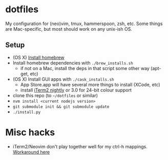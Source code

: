 # dotfiles

My configuration for (neo)vim, tmux, hammerspoon, zsh, etc. Some things are
Mac-specific, but most should work on any unix-ish OS.


## Setup

* (OS X) [Install homebrew](http://brew.sh/)
* Install homebrew dependencies with `./brew_installs.sh`
    * if not on a Mac, install the deps in that script some other way (apt-get, etc)
* (OS X) Install GUI apps with `./cask_installs.sh`
    * App Store.app will have several more things to install (XCode, etc)
    * install [iTerm2 nightly](https://iterm2.com/downloads/nightly/) or 3.0
      for 24-bit colour support
* clone this repo (to `~/dotfiles` or similar)
* `nvm install <current nodejs version>`
* `git submodule init && git submodule update`
* `./install.py`


# Misc hacks

* iTerm2/Neovim don't play together well for my ctrl-h mappings. [Workaround
  here](https://github.com/neovim/neovim/issues/2048#issuecomment-78045837)
